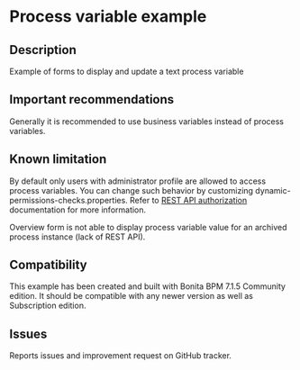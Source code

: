 # Process variable example

## Description
Example of forms to display and update a text process variable

## Important recommendations
Generally it is recommended to use business variables instead of process variables.

## Known limitation
By default only users with administrator profile are allowed to access process variables.
You can change such behavior by customizing dynamic-permissions-checks.properties. Refer to [REST API authorization](http://documentation.bonitasoft.com/rest-api-authorization-0) documentation for more information.

Overview form is not able to display process variable value for an archived process instance (lack of REST API).

## Compatibility
This example has been created and built with Bonita BPM 7.1.5 Community edition.
It should be compatible with any newer version as well as Subscription edition.

## Issues
Reports issues and improvement request on GitHub tracker.
